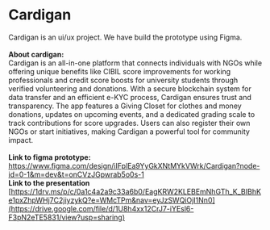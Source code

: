 # Cardigan
Cardigan is an ui/ux project. We have build the prototype using Figma. <br>
<br>
<b> About cardigan: </b>
<br>
Cardigan is an all-in-one platform that connects individuals with NGOs while offering unique benefits like CIBIL score improvements for working professionals and credit score boosts for university students through verified volunteering and donations. With a secure blockchain system for data transfer and an efficient e-KYC process, Cardigan ensures trust and transparency. The app features a Giving Closet for clothes and money donations, updates on upcoming events, and a dedicated grading scale to track contributions for score upgrades. Users can also register their own NGOs or start initiatives, making Cardigan a powerful tool for community impact. 
<br>
<br>
<b> Link to figma prototype: </b> https://www.figma.com/design/iIFplEa9YyGkXNtMYkVWrk/Cardigan?node-id=0-1&m=dev&t=onCVzJGpwrab5o0s-1
<br>
<b> Link to the presentation </b> [https://1drv.ms/p/c/0a1c4a2a9c33a6b0/EagKRW2KLEBEmNhGTh_K_BIBhKe1pxZhpWHj7C2jiyzykQ?e=WMcTPm&nav=eyJzSWQiOjI1Nn0](https://drive.google.com/file/d/1U8h4xx12CrJ7-iYEsl6-F3pN2eTE5831/view?usp=sharing)

